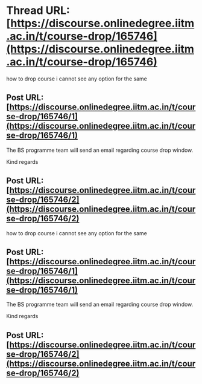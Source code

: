 # Thread URL: [https://discourse.onlinedegree.iitm.ac.in/t/course-drop/165746](https://discourse.onlinedegree.iitm.ac.in/t/course-drop/165746)

how to drop course i cannot see any option for the same

Post URL: [https://discourse.onlinedegree.iitm.ac.in/t/course-drop/165746/1](https://discourse.onlinedegree.iitm.ac.in/t/course-drop/165746/1)
---
The BS programme team will send an email regarding course drop window.

Kind regards

Post URL: [https://discourse.onlinedegree.iitm.ac.in/t/course-drop/165746/2](https://discourse.onlinedegree.iitm.ac.in/t/course-drop/165746/2)
---
how to drop course i cannot see any option for the same

Post URL: [https://discourse.onlinedegree.iitm.ac.in/t/course-drop/165746/1](https://discourse.onlinedegree.iitm.ac.in/t/course-drop/165746/1)
---
The BS programme team will send an email regarding course drop window.

Kind regards

Post URL: [https://discourse.onlinedegree.iitm.ac.in/t/course-drop/165746/2](https://discourse.onlinedegree.iitm.ac.in/t/course-drop/165746/2)
---
